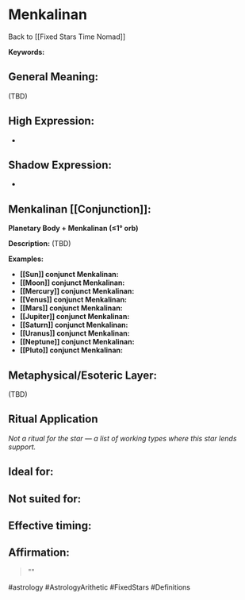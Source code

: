 # Menkalinan

Back to [[Fixed Stars Time Nomad]]

**Keywords:** 

## General Meaning:
(TBD)

## High Expression:
- 

## Shadow Expression:
- 

## Menkalinan [[Conjunction]]:

**Planetary Body + Menkalinan (≤1° orb)**

**Description:**
(TBD)

**Examples:**
- **[[Sun]] conjunct Menkalinan:** 
- **[[Moon]] conjunct Menkalinan:** 
- **[[Mercury]] conjunct Menkalinan:** 
- **[[Venus]] conjunct Menkalinan:** 
- **[[Mars]] conjunct Menkalinan:** 
- **[[Jupiter]] conjunct Menkalinan:** 
- **[[Saturn]] conjunct Menkalinan:** 
- **[[Uranus]] conjunct Menkalinan:** 
- **[[Neptune]] conjunct Menkalinan:** 
- **[[Pluto]] conjunct Menkalinan:** 

## Metaphysical/Esoteric Layer:
(TBD)

## Ritual Application
*Not a ritual for the star — a list of working types where this star lends support.*

**Ideal for:**
- 
**Not suited for:**
- 
**Effective timing:**
- 

## Affirmation:

> ""

#astrology #AstrologyArithetic #FixedStars #Definitions
